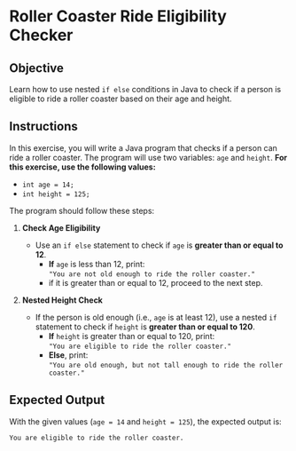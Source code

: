 # Roller Coaster Ride Eligibility Checker

## Objective
Learn how to use nested `if else` conditions in Java to check if a person is eligible to ride a roller coaster based on their age and height.

## Instructions

In this exercise, you will write a Java program that checks if a person can ride a roller coaster. The program will use two variables: `age` and `height`. **For this exercise, use the following values:**
- `int age = 14;`
- `int height = 125;`

The program should follow these steps:

1. **Check Age Eligibility**
    - Use an `if else` statement to check if `age` is **greater than or equal to 12**.
        - **If** `age` is less than 12, print:  
          `"You are not old enough to ride the roller coaster."`
        - if it is greater than or equal to 12, proceed to the next step.

2. **Nested Height Check**
    - If the person is old enough (i.e., `age` is at least 12), use a nested `if` statement to check if `height` is **greater than or equal to 120**.
        - **If** `height` is greater than or equal to 120, print:  
          `"You are eligible to ride the roller coaster."`
        - **Else**, print:  
          `"You are old enough, but not tall enough to ride the roller coaster."`

## Expected Output
With the given values (`age = 14` and `height = 125`), the expected output is:
```
You are eligible to ride the roller coaster.
```
